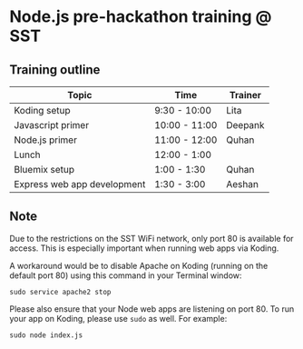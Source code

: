 # Node.js pre-hackathon training @ SST

## Training outline

| Topic  | Time | Trainer |
| ------------- | ------------- |------|
| Koding setup  | 9:30 - 10:00  | Lita
| Javascript primer  | 10:00 - 11:00  | Deepank |
| Node.js primer | 11:00 - 12:00 | Quhan |
| Lunch | 12:00 - 1:00 | |
| Bluemix setup | 1:00 - 1:30 | Quhan |
| Express web app development | 1:30 - 3:00 | Aeshan |

## Note
Due to the restrictions on the SST WiFi network, only port 80 is available for access. This is especially important when running web apps via Koding.

A workaround would be to disable Apache on Koding (running on the default port 80) using this command in your Terminal window:
```
sudo service apache2 stop
```

Please also ensure that your Node web apps are listening on port 80. To run your app on Koding, please use `sudo` as well. For example:
```
sudo node index.js
```
